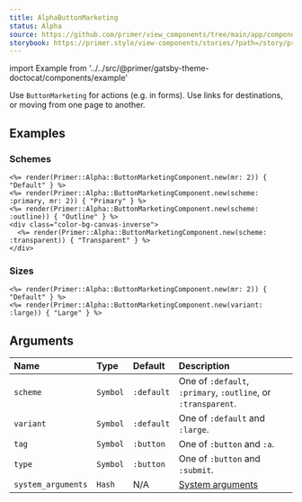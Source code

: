 ```yaml
---
title: AlphaButtonMarketing
status: Alpha
source: https://github.com/primer/view_components/tree/main/app/components/primer/button_marketing_component.rb
storybook: https://primer.style/view-components/stories/?path=/story/primer-alpha-button-marketing-component
---
```


import Example from '../../src/@primer/gatsby-theme-doctocat/components/example'

<!-- Warning: AUTO-GENERATED file, do not edit. Add code comments to your Ruby instead <3 -->

Use `ButtonMarketing` for actions (e.g. in forms). Use links for destinations, or moving from one page to another.

## Examples

### Schemes

<Example src="<button type='button' data-view-component='true' class='btn-mktg mr-2'>Default</button><button type='button' data-view-component='true' class='btn-mktg btn-primary-mktg mr-2'>Primary</button><button type='button' data-view-component='true' class='btn-mktg btn-outline-mktg'>Outline</button><div class='color-bg-canvas-inverse'>  <button type='button' data-view-component='true' class='btn-mktg btn-transparent'>Transparent</button></div>" />

```erb
<%= render(Primer::Alpha::ButtonMarketingComponent.new(mr: 2)) { "Default" } %>
<%= render(Primer::Alpha::ButtonMarketingComponent.new(scheme: :primary, mr: 2)) { "Primary" } %>
<%= render(Primer::Alpha::ButtonMarketingComponent.new(scheme: :outline)) { "Outline" } %>
<div class="color-bg-canvas-inverse">
  <%= render(Primer::Alpha::ButtonMarketingComponent.new(scheme: :transparent)) { "Transparent" } %>
</div>
```

### Sizes

<Example src="<button type='button' data-view-component='true' class='btn-mktg mr-2'>Default</button><button type='button' data-view-component='true' class='btn-mktg btn-large-mktg'>Large</button>" />

```erb
<%= render(Primer::Alpha::ButtonMarketingComponent.new(mr: 2)) { "Default" } %>
<%= render(Primer::Alpha::ButtonMarketingComponent.new(variant: :large)) { "Large" } %>
```

## Arguments

| Name | Type | Default | Description |
| :- | :- | :- | :- |
| `scheme` | `Symbol` | `:default` | One of `:default`, `:primary`, `:outline`, or `:transparent`. |
| `variant` | `Symbol` | `:default` | One of `:default` and `:large`. |
| `tag` | `Symbol` | `:button` | One of `:button` and `:a`. |
| `type` | `Symbol` | `:button` | One of `:button` and `:submit`. |
| `system_arguments` | `Hash` | N/A | [System arguments](/system-arguments) |

